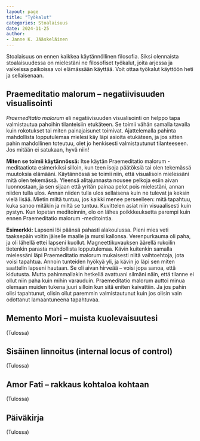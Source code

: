 ```yaml
---
layout: page
title: "Työkalut"
categories: Stoalaisuus
date: 2024-11-25
author:
- Janne K. Jääskeläinen
---
```

Stoalaisuus on ennen kaikkea käytännöllinen filosofia. Siksi olennaista stoalaisuudessa on mielestäni ne filosofiset työkalut, joita arjessa ja vaikeissa paikoissa voi elämässään käyttää. Voit ottaa työkalut käyttöön heti ja sellaisenaan. 

## Praemeditatio malorum – negatiivisuuden visualisointi
*Praemeditatio malorum* eli negatiivisuuden visualisointi on helppo tapa valmistautua pahoihin tilanteisiin etukäteen. Se toimii vähän samalla tavalla kuin rokotukset tai miten painajaisunet toimivat. Ajattelemalla pahinta mahdollista lopputulemaa mielesi käy läpi asioita etukäteen, ja jos sitten pahin mahdollinen toteutuu, olet jo henkisesti valmistautunut tilanteeseen. Jos mitään ei satukaan, hyvä niin!

**Miten se toimii käytännössä:**
Itse käytän Praemeditatio malorum -meditaatiota esimerkiksi silloin, kun teen isoja päätöksiä tai olen tekemässä muutoksia elämääni. Käytännössä se toimii niin, että visualisoin mielessäni mitä olen tekemässä. Yleensä alitajunnasta nousee pelkoja esiin aivan luonnostaan, ja sen sijaan että yritän painaa pelot pois mielestäni, annan niiden tulla ulos. Annan niiden tulla ulos sellaisena kuin ne tulevat ja keksin vielä lisää. Mietin miltä tuntuu, jos kaikki menee perseelleen: mitä tapahtuu, kuka sanoo mitäkin ja miltä se tuntuu. Kuvittelen asiat niin visuaalisesti kuin pystyn. Kun lopetan meditoinnin, olo on lähes poikkkeuksetta parempi kuin ennen Praemeditatio malorum -meditointia. 

**Esimerkki:**
Lapseni löi päänsä pahasti alakoulussa. Pieni mies veti taaksepäin voltin jäiselle maalle ja mursi kallonsa. Verenpurkauma oli paha, ja oli lähellä ettei lapseni kuollut. Magneettikuvauksen äärellä rukoilin tietenkin parasta mahdollista lopputulemaa. Kävin kuitenkin samalla mielessäni läpi Praemeditatio malorum mukaisesti niitä vaihtoehtoja, jota voisi tapahtua. Annoin tunteiden hyökyä yli, ja kävin jo läpi sen miten saattelin lapseni hautaan. Se oli aivan hirveää – voisi jopa sanoa, että kidutusta. Mutta pahimmallakin hetkellä avattuani silmäni näin, että tilanne ei ollut niin paha kuin mihin varauduin. Praemeditatio malorum auttoi minua olemaan muiden tukena juuri silloin kun sitä eniten kaivattiin. Ja jos pahin olisi tapahtunut, olisin ollut paremmin valmistautunut kuin jos olisin vain odottanut lamaantuneena tapahtuvaa. 

## Memento Mori – muista kuolevaisuutesi
(Tulossa)

## Sisäinen linnoitus (internal locus of control)
(Tulossa)

## Amor Fati – rakkaus kohtaloa kohtaan
(Tulossa)

## Päiväkirja
(Tulossa)